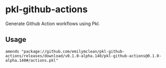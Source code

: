 # pkl-github-actions

Generate Github Action workflows using Pkl.

## Usage

```pkl
amends "package://github.com/emilymclean/pkl-github-actions/releases/download/v0.1.0-alpha.140/pkl-github-actions@0.1.0-alpha.140#/actions.pkl"
```
